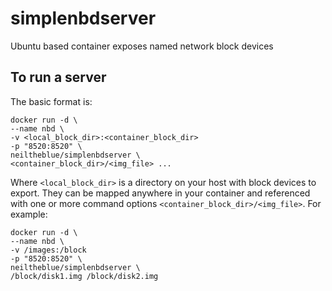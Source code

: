 # simplenbdserver

Ubuntu based container exposes named network block devices

## To run a server

The basic format is:

```
docker run -d \
--name nbd \
-v <local_block_dir>:<container_block_dir>
-p "8520:8520" \
neiltheblue/simplenbdserver \
<container_block_dir>/<img_file> ...
```

Where `<local_block_dir>` is a directory on your host with block devices to export. They can be mapped anywhere in your container and referenced with one or more command options `<container_block_dir>/<img_file>`. For example:

```
docker run -d \
--name nbd \
-v /images:/block
-p "8520:8520" \
neiltheblue/simplenbdserver \
/block/disk1.img /block/disk2.img
```
